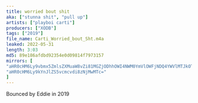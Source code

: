 ```yaml
---
title: worried bout shit
aka: ["stunna shit", "pull up"]
artists: ["playboi carti"]
producers: ["XODB"]
tags: ["2019"]
file_name: Carti_Worried_bout_Sht.m4a
leaked: 2022-05-31
length: 3:03
md5: 89e186afdbd92354e0d09814f7973157
mirrors: [
"aHR0cHM6Ly9vbmx5ZmlsZXMuaW8vZi81MGZjODhhOWI4NWM0YmVlOWFjNDQ4YWVlMTJkOTFkYg==",
"aHR0cHM6Ly9kYnJlZS5vcmcvdi8zNjMwMTc="
]
---
```

Bounced by Eddie in 2019
